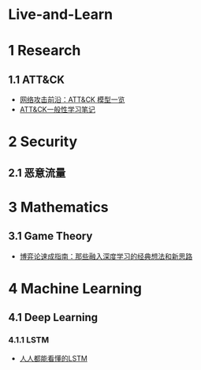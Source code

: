# Live-and-Learn

# 1 Research

## 1.1 ATT&CK
- [网络攻击前沿：ATT&CK 模型一览](https://zhuanlan.zhihu.com/p/92581688)
- [ATT&CK一般性学习笔记](https://bbs.pediy.com/thread-254825.htm)

# 2 Security
## 2.1 恶意流量

# 3 Mathematics
## 3.1 Game Theory
- [博弈论速成指南：那些融入深度学习的经典想法和新思路](https://zhuanlan.zhihu.com/p/110773996)

# 4 Machine Learning
## 4.1 Deep Learning
### 4.1.1 LSTM 
- [人人都能看懂的LSTM](https://zhuanlan.zhihu.com/p/32085405)


